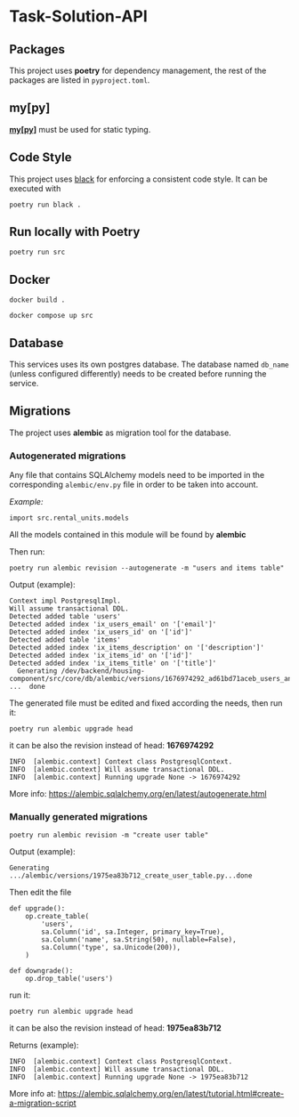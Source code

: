 # Task-Solution-API

## Packages

This project uses **poetry** for dependency management, the rest of the packages are listed in `pyproject.toml`.

## **my[py]**

[**my[py]**](https://mypy.readthedocs.io/en/stable/getting_started.html) must be used for static typing.

## Code Style

This project uses [black](https://github.com/psf/black) for enforcing a consistent code style. It can be executed with

```
poetry run black .
```

## Run locally with **Poetry**

```
poetry run src
```

## Docker

```
docker build .
```

```
docker compose up src
```

## Database

This services uses its own postgres database. The database named `db_name` (unless configured differently) needs to be created before running the service.

## Migrations

The project uses **alembic** as migration tool for the database.

### Autogenerated migrations

Any file that contains SQLAlchemy models need to be imported in the corresponding `alembic/env.py` file in order to be taken into account.

_Example:_

```
import src.rental_units.models
```

All the models contained in this module will be found by **alembic**

Then run:

```
poetry run alembic revision --autogenerate -m "users and items table"
```

Output (example):

```
Context impl PostgresqlImpl.
Will assume transactional DDL.
Detected added table 'users'
Detected added index 'ix_users_email' on '['email']'
Detected added index 'ix_users_id' on '['id']'
Detected added table 'items'
Detected added index 'ix_items_description' on '['description']'
Detected added index 'ix_items_id' on '['id']'
Detected added index 'ix_items_title' on '['title']'
  Generating /dev/backend/housing-component/src/core/db/alembic/versions/1676974292_ad61bd71aceb_users_and_items_table.py ...  done
```

The generated file must be edited and fixed according the needs, then run it:

```
poetry run alembic upgrade head
```

it can be also the revision instead of head: **1676974292**

```
INFO  [alembic.context] Context class PostgresqlContext.
INFO  [alembic.context] Will assume transactional DDL.
INFO  [alembic.context] Running upgrade None -> 1676974292
```

More info: https://alembic.sqlalchemy.org/en/latest/autogenerate.html

### Manually generated migrations

```
poetry run alembic revision -m "create user table"
```

Output (example):

```
Generating .../alembic/versions/1975ea83b712_create_user_table.py...done
```

Then edit the file

```
def upgrade():
    op.create_table(
        'users',
        sa.Column('id', sa.Integer, primary_key=True),
        sa.Column('name', sa.String(50), nullable=False),
        sa.Column('type', sa.Unicode(200)),
    )

def downgrade():
    op.drop_table('users')
```

run it:

```
poetry run alembic upgrade head
```

it can be also the revision instead of head: **1975ea83b712**

Returns (example):

```
INFO  [alembic.context] Context class PostgresqlContext.
INFO  [alembic.context] Will assume transactional DDL.
INFO  [alembic.context] Running upgrade None -> 1975ea83b712
```

More info at: https://alembic.sqlalchemy.org/en/latest/tutorial.html#create-a-migration-script
